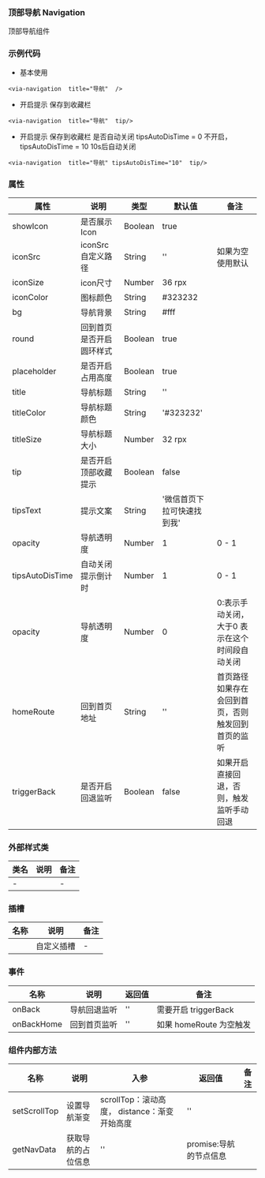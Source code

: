 ### 顶部导航 Navigation  
  顶部导航组件


### 示例代码
* 基本使用
  
```
<via-navigation  title="导航"  />

```

* 开启提示 保存到收藏栏
  
```
<via-navigation  title="导航"  tip/>

```

* 开启提示 保存到收藏栏 是否自动关闭 tipsAutoDisTime = 0 不开启，tipsAutoDisTime = 10 10s后自动关闭
  
```
<via-navigation  title="导航" tipsAutoDisTime="10"  tip/>

```
 

### 属性
| 属性 | 说明 | 类型 | 默认值 | 备注 |
| --- | --- | --- | --- | --- |
| showIcon | 是否展示Icon | Boolean | true | |
| iconSrc | iconSrc自定义路径 | String | '' | 如果为空使用默认 |
| iconSize | icon尺寸 | Number | 36  rpx|    |
| iconColor | 图标颜色 | String | #323232 | | 
| bg | 导航背景 | String | #fff | | 
| round | 回到首页是否开启圆环样式 | Boolean | true | | 
| placeholder | 是否开启占用高度 | Boolean | true | | 
| title | 导航标题 | String | '' | | 
| titleColor | 导航标题颜色 | String | '#323232' | | 
| titleSize | 导航标题大小 | Number | 32 rpx | | 
| tip | 是否开启顶部收藏提示 | Boolean | false | | 
| tipsText | 提示文案 | String | '微信首页下拉可快速找到我' | | 
| opacity | 导航透明度 | Number | 1 |  0 - 1| 
| tipsAutoDisTime | 自动关闭提示倒计时 | Number | 1 |  0 - 1| 
| opacity | 导航透明度 | Number | 0 |  0:表示手动关闭，大于0 表示在这个时间段自动关闭| 
| homeRoute | 回到首页地址 | String | '' | 首页路径 如果存在会回到首页，否则触发回到首页的监听| 
| triggerBack | 是否开启回退监听 | Boolean | false | 如果开启直接回退，否则，触发监听手动回退| 
 
 

### 外部样式类
| 类名 | 说明 | 备注 | 
| --- | --- | --- |
| - |  | - |
 

### 插槽
| 名称 | 说明 | 备注 |
| --- | --- | --- |
|   | 自定义插槽 |   - |
 


### 事件
| 名称 | 说明 | 返回值 | 备注 |
| --- | --- | --- | --- |
| onBack | 导航回退监听 | ''  | 需要开启 triggerBack |
| onBackHome | 回到首页监听 | ''  | 如果 homeRoute 为空触发|
 

### 组件内部方法
| 名称 | 说明 | 入参 | 返回值 | 备注 |
| --- | --- | --- |--- |--- |
| setScrollTop | 设置导航渐变 | scrollTop：滚动高度， distance：渐变开始高度| ''  | |
| getNavData | 获取导航的占位信息 | ''  | promise:导航的节点信息  | | |
 
